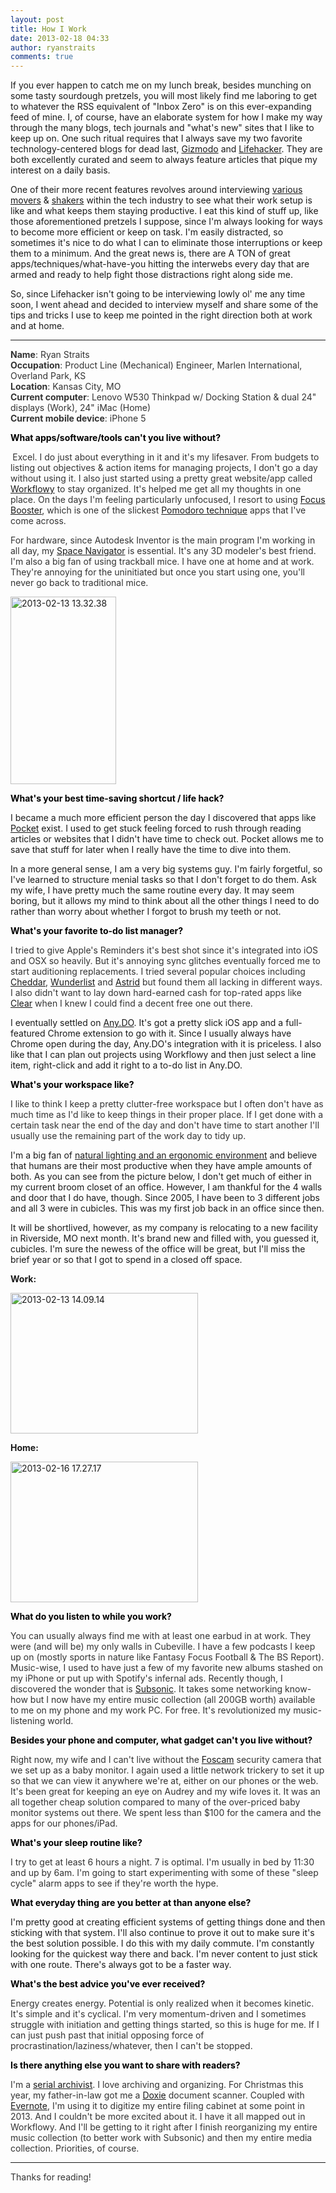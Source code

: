 ```yaml
---
layout: post
title: How I Work
date: 2013-02-18 04:33
author: ryanstraits
comments: true
---
```

If you ever happen to catch me on my lunch break, besides munching on some tasty sourdough pretzels, you will most likely find me laboring to get to whatever the RSS equivalent of "Inbox Zero" is on this ever-expanding feed of mine. I, of course, have an elaborate system for how I make my way through the many blogs, tech journals and "what's new" sites that I like to keep up on. One such ritual requires that I always save my two favorite technology-centered blogs for dead last, <a href="http://gizmodo.com/">Gizmodo</a> and <a href="http://lifehacker.com/">Lifehacker</a>. They are both excellently curated and seem to always feature articles that pique my interest on a daily basis.

One of their more recent features revolves around interviewing <a href="http://lifehacker.com/5967582/im-anthony-casalena-founder-of-squarespace-and-this-is-how-i-work">various</a> <a href="http://lifehacker.com/5965839/im-bradford-shellhammer-founder-of-fab-and-this-is-how-i-work">movers</a> &amp; <a href="http://lifehacker.com/5971940/im-guy-kawasaki-and-this-is-how-i-work">shakers</a> within the tech industry to see what their work setup is like and what keeps them staying productive. I eat this kind of stuff up, like those aforementioned pretzels I suppose, since I'm always looking for ways to become more efficient or keep on task. I'm easily distracted, so sometimes it's nice to do what I can to eliminate those interruptions or keep them to a minimum. And the great news is, there are A TON of great apps/techniques/what-have-you hitting the interwebs every day that are armed and ready to help fight those distractions right along side me.

So, since Lifehacker isn't going to be interviewing lowly ol' me any time soon, I went ahead and decided to interview myself and share some of the tips and tricks I use to keep me pointed in the right direction both at work and at home.

---

<strong><span style="color:#333333;">Name</span></strong><span style="color:#333333;">: Ryan Straits
</span><br><strong><span style="color:#333333;">Occupation</span></strong><span style="color:#333333;">: Product Line (Mechanical) Engineer, Marlen International, Overland Park, KS
</span><br><strong><span style="color:#333333;">Location</span></strong><span style="color:#333333;">: Kansas City, MO
</span><br><strong><span style="color:#333333;">Current computer</span></strong><span style="color:#333333;">: Lenovo W530 Thinkpad w/ Docking Station &amp; dual 24" displays (Work), 24" iMac (Home)
</span><br><strong><span style="color:#333333;">Current mobile device</span></strong><span style="color:#333333;">: iPhone 5</span>

<strong><span style="color:black;">What apps/software/tools can't you live without?</span></strong>

<strong> </strong><span style="color:#333333;">Excel. I do just about everything in it and it's my lifesaver. From budgets to listing out objectives &amp; action items for managing projects, I don't go a day without using it. I also just started using a pretty great website/app called <a href="https://workflowy.com/">Workflowy</a> to stay organized. It's helped me get all my thoughts in one place. On the days I'm feeling particularly unfocused, I resort to using <a href="http://www.focusboosterapp.com/">Focus Booster</a>, which is one of the slickest <a href="http://www.focusboosterapp.com/the-pomodoro-technique">Pomodoro technique</a> apps that I've come across.</span>

<span style="color:#333333;">For hardware, since Autodesk Inventor is the main program I'm working in all day, my <a href="http://www.3dconnexion.com/products/spacenavigator.html">Space Navigator</a> is essential. It's any 3D modeler's best friend. I'm also a big fan of using trackball mice. I have one at home and at work. They're annoying for the uninitiated but once you start using one, you'll never go back to traditional mice.</span>

<span style="color:#333333;"><a href="http://ryanstraits.files.wordpress.com/2013/02/2013-02-13-13-32-38.png"><img class="alignnone size-medium wp-image-64" alt="2013-02-13 13.32.38" src="http://ryanstraits.files.wordpress.com/2013/02/2013-02-13-13-32-38.png?w=169" width="169" height="300" /></a></span>

<strong><span style="color:black;">What's your best time-saving shortcut / life hack?</span></strong><strong></strong>

I became a much more efficient person the day I discovered that apps like <a href="http://getpocket.com">Pocket</a> exist. I used to get stuck feeling forced to rush through reading articles or websites that I didn't have time to check out. Pocket allows me to save that stuff for later when I really have the time to dive into them.

In a more general sense, I am a very big systems guy. I'm fairly forgetful, so I've learned to structure menial tasks so that I don't forget to do them. Ask my wife, I have pretty much the same routine every day. It may seem boring, but it allows my mind to think about all the other things I need to do rather than worry about whether I forgot to brush my teeth or not.

<strong><span style="color:black;">What's your favorite to-do list manager?</span></strong><strong></strong>

<span style="color:#333333;">I tried to give Apple's Reminders it's best shot since it's integrated into iOS and OSX so heavily. But it's annoying sync glitches eventually forced me to start auditioning replacements. I tried several popular choices including <a href="https://cheddarapp.com/">Cheddar</a>, <a href="http://www.6wunderkinder.com/wunderlist">Wunderlist</a> and <a href="http://astrid.com/">Astrid</a> but found them all lacking in different ways. I also didn't want to lay down hard-earned cash for top-rated apps like <a href="http://www.realmacsoftware.com/clear/">Clear</a> when I knew I could find a decent free one out there.</span>

I eventually settled on <a href="http://www.any.do/">Any.DO</a>. It's got a pretty slick iOS app and a full-featured Chrome extension to go with it. Since I usually always have Chrome open during the day, Any.DO's integration with it is priceless. I also like that I can plan out projects using Workflowy and then just select a line item, right-click and add it right to a to-do list in Any.DO.

<strong><span style="color:black;">What's your workspace like?</span></strong><strong></strong>

<span style="color:#333333;">I like to think I keep a pretty clutter-free workspace but I often don't have as much time as I'd like to keep things in their proper place. If I get done with a certain task near the end of the day and don't have time to start another I'll usually use the remaining part of the work day to tidy up.</span>

I'm a big fan of <a href="http://lifehacker.com/5984548/boost-your-productivity-by-adjusting-your-workspaces-lighting-and-temperature">natural lighting and an ergonomic environment</a> and believe that humans are their most productive when they have ample amounts of both. As you can see from the picture below, I don't get much of either in my current broom closet of an office. However, I am thankful for the 4 walls and door that I do have, though. Since 2005, I have been to 3 different jobs and all 3 were in cubicles. This was my first job back in an office since then.

It will be shortlived, however, as my company is relocating to a new facility in Riverside, MO next month. It's brand new and filled with, you guessed it, cubicles. I'm sure the newess of the office will be great, but I'll miss the brief year or so that I got to spend in a closed off space.

<strong>Work:</strong>

<a href="http://ryanstraits.files.wordpress.com/2013/02/2013-02-13-14-09-14.jpg"><img class="alignnone size-medium wp-image-66" alt="2013-02-13 14.09.14" src="http://ryanstraits.files.wordpress.com/2013/02/2013-02-13-14-09-14.jpg?w=300" width="300" height="225" /></a>

<strong>Home:</strong>

<span style="color:#333333;"><a href="http://ryanstraits.files.wordpress.com/2013/02/2013-02-16-17-27-17.jpg"><img class="alignnone size-medium wp-image-67" alt="2013-02-16 17.27.17" src="http://ryanstraits.files.wordpress.com/2013/02/2013-02-16-17-27-17.jpg?w=300" width="300" height="225" /></a></span>

<strong><span style="color:black;">What do you listen to while you work?</span></strong><strong></strong>

<span style="color:#333333;">You can usually always find me with at least one earbud in at work. They were (and will be) my only walls in Cubeville. I have a few podcasts I keep up on (mostly sports in nature like Fantasy Focus Football &amp; The BS Report). Music-wise, I used to have just a few of my favorite new albums stashed on my iPhone or put up with Spotify's infernal ads. Recently though, I discovered the wonder that is <a href="http://www.subsonic.org/pages/index.jsp">Subsonic</a>. It takes some networking know-how but I now have my entire music collection (all 200GB worth) available to me on my phone and my work PC. For free. It's revolutionized my music-listening world.</span>

<strong><span style="color:black;">Besides your phone and computer, what gadget can't you live without?</span></strong><strong></strong>

<span style="color:#333333;">Right now, my wife and I can't live without the <a href="http://www.foscam.com/">Foscam</a> security camera that we set up as a baby monitor. I again used a little network trickery to set it up so that we can view it anywhere we're at, either on our phones or the web. It's been great for keeping an eye on Audrey and my wife loves it. It was an all together cheap solution compared to many of the over-priced baby monitor systems out there. We spent less than $100 for the camera and the apps for our phones/iPad. </span>

<strong><span style="color:black;">What's your sleep routine like?</span></strong><strong></strong>

<span style="color:#333333;">I try to get at least 6 hours a night. 7 is optimal. I'm usually in bed by 11:30 and up by 6am. I'm going to start experimenting with some of these "sleep cycle" alarm apps to see if they're worth the hype. </span>

<strong><span style="color:black;">What everyday thing are you better at than anyone else?</span></strong><strong></strong>

I'm pretty good at creating efficient systems of getting things done and then sticking with that system. I'll also continue to prove it out to make sure it's the best solution possible. I do this with my daily commute. I'm constantly looking for the quickest way there and back. I'm never content to just stick with one route. There's always got to be a faster way.

<strong><span style="color:black;">What's the best advice you've ever received?</span></strong><strong></strong>

<span style="color:#333333;">Energy creates energy. Potential is only realized when it becomes kinetic. It's simple and it's cyclical. I'm very momentum-driven and I sometimes struggle with initiation and getting things started, so this is huge for me. If I can just push past that initial opposing force of procrastination/laziness/whatever, then I can't be stopped.</span>

<strong><span style="color:black;">Is there anything else you want to share with readers?</span></strong><strong></strong>

<span style="color:#333333;">I'm a <a href="http://sinnersaint.squarespace.com/blog/2008/3/28/im-a-serial-archivist.html">serial archivist</a>. I love archiving and organizing. For Christmas this year, my father-in-law got me a <a href="http://www.getdoxie.com/">Doxie</a> document scanner. Coupled with <a href="http://evernote.com/">Evernote</a>, I'm using it to digitize my entire filing cabinet at some point in 2013. And I couldn't be more excited about it. I have it all mapped out in Workflowy. And I'll be getting to it right after I finish reorganizing my entire music collection (to better work with Subsonic) and then my entire media collection. Priorities, of course. </span>

---

<span style="color:#333333;">Thanks for reading!</span>
